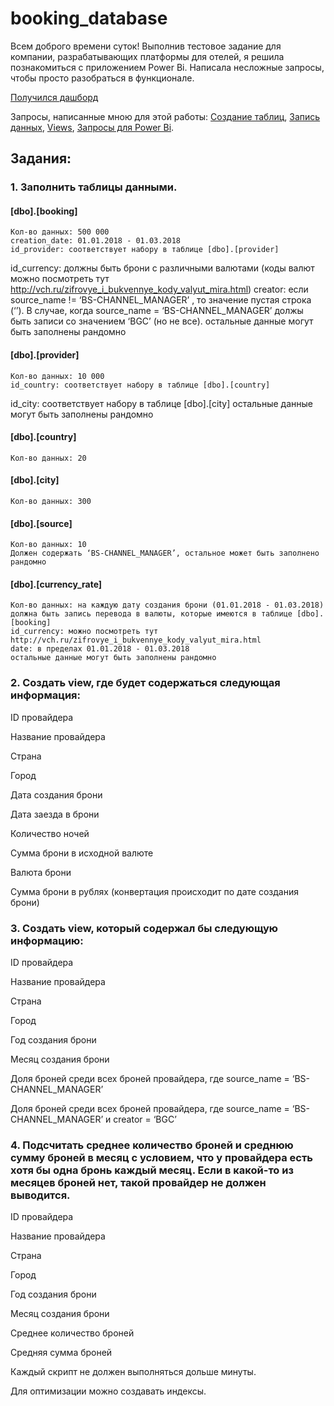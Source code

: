 # booking_database

Всем доброго времени суток! Выполнив тестовое задание для компании, разрабатывающих платформы для отелей, я решила познакомиться с приложением Power Bi.
Написала несложные запросы, чтобы просто разобраться в функционале.

[Получился дашборд](https://github.com/dariapir/sql/blob/main/booking_database/firstpowerbi.pdf)

Запросы, написанные мною для этой работы:
[Создание таблиц](https://github.com/dariapir/sql/blob/main/booking_database/tables),
[Запись данных](https://github.com/dariapir/sql/blob/main/booking_database/Insert),
[Views](https://github.com/dariapir/sql/blob/main/booking_database/views),
[Запросы для Power Bi](https://github.com/dariapir/sql/blob/main/booking_database/queries%20for%20power%20bi).

## Задания:

### 1.	Заполнить таблицы данными.
#### [dbo].[booking] 
	Кол-во данных: 500 000
	creation_date: 01.01.2018 - 01.03.2018
	id_provider: соответствует набору в таблице [dbo].[provider]
id_currency: должны быть брони с различными валютами (коды валют можно посмотреть тут http://vch.ru/zifrovye_i_bukvennye_kody_valyut_mira.html)
creator:  если source_name != ‘BS-CHANNEL_MANAGER’ , то значение пустая строка (‘’). В случае, когда source_name = ‘BS-CHANNEL_MANAGER’ должы быть записи со значением ‘BGC’ (но не все).
	остальные данные могут быть заполнены рандомно
#### [dbo].[provider]
	Кол-во данных: 10 000
	id_country: соответствует набору в таблице [dbo].[country]
id_city: соответствует набору в таблице [dbo].[city]
остальные данные могут быть заполнены рандомно
#### [dbo].[country]
	Кол-во данных: 20
#### [dbo].[city]
	Кол-во данных: 300
#### [dbo].[source]
	Кол-во данных: 10
	Должен содержать ‘BS-CHANNEL_MANAGER’, остальное может быть заполнено рандомно
#### [dbo].[currency_rate]
	Кол-во данных: на каждую дату создания брони (01.01.2018 - 01.03.2018) должна быть запись перевода в валюты, которые имеются в таблице [dbo].[booking]
	id_currency: можно посмотреть тут http://vch.ru/zifrovye_i_bukvennye_kody_valyut_mira.html
	date: в пределах 01.01.2018 - 01.03.2018
	остальные данные могут быть заполнены рандомно

### 2.	Создать view, где будет содержаться следующая информация:
ID провайдера

Название провайдера

Страна

Город

Дата создания брони

Дата заезда в брони

Количество ночей

Сумма брони в исходной валюте

Валюта брони

Сумма брони в рублях (конвертация происходит по дате создания брони)

### 3.	Создать view, который содержал бы следующую информацию:
ID провайдера

Название провайдера

Страна

Город

Год создания брони

Месяц создания брони

Доля броней среди всех броней провайдера, где source_name =  ‘BS-CHANNEL_MANAGER’

Доля броней среди всех броней провайдера, где source_name =  ‘BS-CHANNEL_MANAGER’ и creator = ‘BGC’ 

### 4.	Подсчитать среднее количество броней и среднюю сумму броней в месяц с условием, что у провайдера есть хотя бы одна бронь каждый месяц. Если в какой-то из месяцев броней нет, такой провайдер не должен выводится.
ID провайдера

Название провайдера

Страна

Город

Год создания брони

Месяц создания брони

Среднее количество броней

Средняя сумма броней

Каждый скрипт не должен выполняться дольше минуты. 

Для оптимизации можно создавать индексы.
